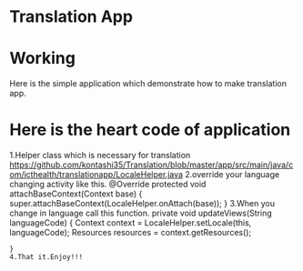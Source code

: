 # Translation App

#  Working
Here is the simple application which demonstrate how to make translation app.
#  Here is the heart code of application
1.Helper class which is necessary for translation
https://github.com/kontashi35/Translation/blob/master/app/src/main/java/com/icthealth/translationapp/LocaleHelper.java
2.override your language changing activity like this.
@Override
    protected void attachBaseContext(Context base) {
        super.attachBaseContext(LocaleHelper.onAttach(base));
    }
3.When you change in language call this function.
    private void updateViews(String languageCode) {
        Context context = LocaleHelper.setLocale(this, languageCode);
        Resources resources = context.getResources();

    }
    4.That it.Enjoy!!!
